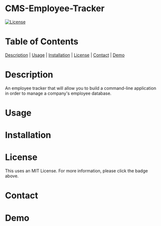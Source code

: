 # CMS-Employee-Tracker

[![License](https://img.shields.io/badge/License-MIT-blueviolet.svg)](https://opensource.org/licenses/MIT)

# Table of Contents

[Description](#description) | [Usage](#usage) | [Installation](#installation) | [License](#license) | [Contact](#contact) | [Demo](#watchdemohere)

# Description

An employee tracker that will allow you to build a command-line application in order to manage a company's employee database.

# Usage

# Installation

# License

This uses an MIT License. For more information, please click the badge above.

# Contact

# Demo
